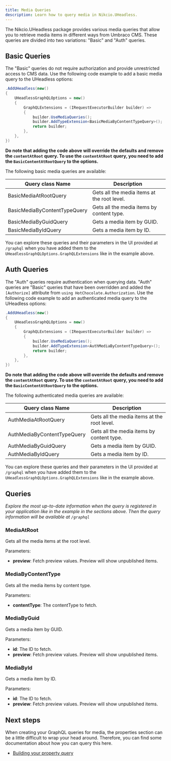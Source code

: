 ```yaml
---
title: Media Queries
description: Learn how to query media in Nikcio.UHeadless.
---
```


The Nikcio.UHeadless package provides various media queries that allow you to retrieve media items in different ways from Umbraco CMS. These queries are divided into two variations: "Basic" and "Auth" queries.

## Basic Queries

The "Basic" queries do not require authorization and provide unrestricted access to CMS data. Use the following code example to add a basic media query to the UHeadless options:

```csharp
.AddUHeadless(new()
{
    UHeadlessGraphQLOptions = new()
    {
        GraphQLExtensions = (IRequestExecutorBuilder builder) =>
        {
            builder.UseMediaQueries();  
            builder.AddTypeExtension<BasicMediaByContentTypeQuery>();
            return builder;
        },
    },
})
```

**Do note that adding the code above will override the defaults and remove the `contentAtRoot` query. To use the `contentAtRoot` query, you need to add the `BasicContentAtRootQuery` to the options.**

The following basic media queries are available:

| Query class Name                | Description                                |
|---------------------------------|--------------------------------------------|
| BasicMediaAtRootQuery           | Gets all the media items at the root level.|
| BasicMediaByContentTypeQuery    | Gets all the media items by content type.  |
| BasicMediaByGuidQuery           | Gets a media item by GUID.                 |
| BasicMediaByIdQuery             | Gets a media item by ID.                   |

You can explore these queries and their parameters in the UI provided at `/graphql` when you have added them to the `UHeadlessGraphQLOptions.GraphQLExtensions` like in the example above.

## Auth Queries

The "Auth" queries require authentication when querying data. "Auth" queries are "Basic" queries that have been overridden and added the `[Authorize]` attribute from `using HotChocolate.Authorization`. Use the following code example to add an authenticated media query to the UHeadless options:

```csharp
.AddUHeadless(new()
{
    UHeadlessGraphQLOptions = new()
    {
        GraphQLExtensions = (IRequestExecutorBuilder builder) =>
        {
            builder.UseMediaQueries();  
            builder.AddTypeExtension<AuthMediaByContentTypeQuery>();
            return builder;
        },
    },
})
```

**Do note that adding the code above will override the defaults and remove the `contentAtRoot` query. To use the `contentAtRoot` query, you need to add the `BasicContentAtRootQuery` to the options.**

The following authenticated media queries are available:

| Query class Name              | Description                                  |
|-------------------------------|----------------------------------------------|
| AuthMediaAtRootQuery          | Gets all the media items at the root level.  |
| AuthMediaByContentTypeQuery   | Gets all the media items by content type.    |
| AuthMediaByGuidQuery          | Gets a media item by GUID.                   |
| AuthMediaByIdQuery            | Gets a media item by ID.                     |

You can explore these queries and their parameters in the UI provided at `/graphql` when you have added them to the `UHeadlessGraphQLOptions.GraphQLExtensions` like in the example above.

## Queries

_Explore the most up-to-date information when the query is registered in your application like in the example in the sections above. Then the query information will be available at `/graphql`_

### MediaAtRoot

Gets all the media items at the root level.

Parameters:

- **preview**: Fetch preview values. Preview will show unpublished items.

### MediaByContentType

Gets all the media items by content type.

Parameters:

- **contentType**: The contentType to fetch.

### MediaByGuid

Gets a media item by GUID.

Parameters:

- **id**: The ID to fetch.
- **preview**: Fetch preview values. Preview will show unpublished items.

### MediaById

Gets a media item by ID.

Parameters:

- **id**: The ID to fetch.
- **preview**: Fetch preview values. Preview will show unpublished items.

## Next steps

When creating your GraphQL queries for media, the properties section can be a little difficult to wrap your head around. Therefore, you can find some documentation about how you can query this here.

- [Building your property query](./properties)